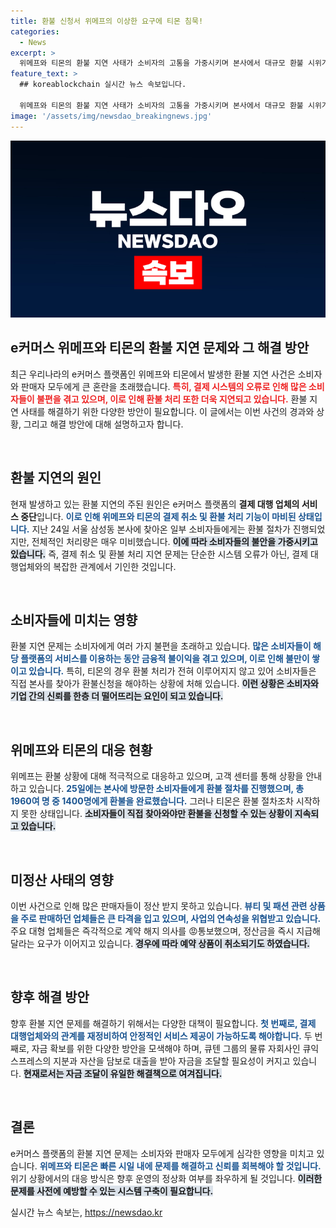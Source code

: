 ```yaml
---
title: 환불 신청서 위메프의 이상한 요구에 티몬 침묵!
categories:
  - News
excerpt: >
  위메프와 티몬의 환불 지연 사태가 소비자의 고통을 가중시키며 본사에서 대규모 환불 시위가 벌어졌습니다. 자본 잠식에 허덕이는 두 기업은 정상화를 위한 자금 마련에 골머리를 앓고 있으며, 대주주 구영배 대표의 행방도 묘연합니다.
feature_text: >
  ## koreablockchain 실시간 뉴스 속보입니다.

  위메프와 티몬의 환불 지연 사태가 소비자의 고통을 가중시키며 본사에서 대규모 환불 시위가 벌어졌습니다. 자본 잠식에 허덕이는 두 기업은 정상화를 위한 자금 마련에 골머리를 앓고 있으며, 대주주 구영배 대표의 행방도 묘연합니다.
image: '/assets/img/newsdao_breakingnews.jpg'
---
```


<p><img src="/assets/img/newsdao_breakingnews.jpg" alt="koreablockchain 속보" /></p>

<h2 data-ke-size="size26">e커머스 위메프와 티몬의 환불 지연 문제와 그 해결 방안</h2>

<p data-ke-size="size16">최근 우리나라의 e커머스 플랫폼인 위메프와 티몬에서 발생한 환불 지연 사건은 소비자와 판매자 모두에게 큰 혼란을 초래했습니다. <b><span style="color: #ee2323;">특히, 결제 시스템의 오류로 인해 많은 소비자들이 불편을 겪고 있으며, 이로 인해 환불 처리 또한 더욱 지연되고 있습니다.</span></b> 환불 지연 사태를 해결하기 위한 다양한 방안이 필요합니다. 이 글에서는 이번 사건의 경과와 상황, 그리고 해결 방안에 대해 설명하고자 합니다.</p>

<p data-ke-size="size16">&nbsp;</p>

<h2 data-ke-size="size26">환불 지연의 원인</h2>

<p data-ke-size="size16">현재 발생하고 있는 환불 지연의 주된 원인은 e커머스 플랫폼의 <b>결제 대행 업체의 서비스 중단</b>입니다. <b><span style="color: #1a5490;">이로 인해 위메프와 티몬의 결제 취소 및 환불 처리 기능이 마비된 상태입니다.</span></b> 지난 24일 서울 삼성동 본사에 찾아온 일부 소비자들에게는 환불 절차가 진행되었지만, 전체적인 처리량은 매우 미비했습니다. <b><span style="background-color: #21538527;">이에 따라 소비자들의 불안을 가중시키고 있습니다.</span></b> 즉, 결제 취소 및 환불 처리 지연 문제는 단순한 시스템 오류가 아닌, 결제 대행업체와의 복잡한 관계에서 기인한 것입니다.</p>

<p data-ke-size="size16">&nbsp;</p>

<h2 data-ke-size="size26">소비자들에 미치는 영향</h2>

<p data-ke-size="size16">환불 지연 문제는 소비자에게 여러 가지 불편을 초래하고 있습니다. <b><span style="color: #1a5490;">많은 소비자들이 해당 플랫폼의 서비스를 이용하는 동안 금융적 불이익을 겪고 있으며, 이로 인해 불만이 쌓이고 있습니다.</span></b> 특히, 티몬의 경우 환불 처리가 전혀 이루어지지 않고 있어 소비자들은 직접 본사를 찾아가 환불신청을 해야하는 상황에 처해 있습니다. <b><span style="background-color: #21538527;">이런 상황은 소비자와 기업 간의 신뢰를 한층 더 떨어뜨리는 요인이 되고 있습니다.</span></b></p>

<p data-ke-size="size16">&nbsp;</p>

<h2 data-ke-size="size26">위메프와 티몬의 대응 현황</h2>

<p data-ke-size="size16">위메프는 환불 상황에 대해 적극적으로 대응하고 있으며, 고객 센터를 통해 상황을 안내하고 있습니다. <b><span style="color: #1a5490;">25일에는 본사에 방문한 소비자들에게 환불 절차를 진행했으며, 총 1960여 명 중 1400명에게 환불을 완료했습니다.</span></b> 그러나 티몬은 환불 절차조차 시작하지 못한 상태입니다. <b><span style="background-color: #21538527;">소비자들이 직접 찾아와야만 환불을 신청할 수 있는 상황이 지속되고 있습니다.</span></b></p>

<p data-ke-size="size16">&nbsp;</p>

<h2 data-ke-size="size26">미정산 사태의 영향</h2>

<p data-ke-size="size16">이번 사건으로 인해 많은 판매자들이 정산 받지 못하고 있습니다. <b><span style="color: #1a5490;">뷰티 및 패션 관련 상품을 주로 판매하던 업체들은 큰 타격을 입고 있으며, 사업의 연속성을 위협받고 있습니다.</span></b> 주요 대형 업체들은 즉각적으로 계약 해지 의사를 😡통보했으며, 정산금을 즉시 지급해달라는 요구가 이어지고 있습니다. <b><span style="background-color: #21538527;">경우에 따라 예약 상품이 취소되기도 하였습니다.</span></b></p>

<p data-ke-size="size16">&nbsp;</p>

<h2 data-ke-size="size26">향후 해결 방안</h2>

<p data-ke-size="size16">향후 환불 지연 문제를 해결하기 위해서는 다양한 대책이 필요합니다. <b><span style="color: #1a5490;">첫 번째로, 결제 대행업체와의 관계를 재정비하여 안정적인 서비스 제공이 가능하도록 해야합니다.</span></b> 두 번째로, 자금 확보를 위한 다양한 방안을 모색해야 하며, 큐텐 그룹의 물류 자회사인 큐익스프레스의 지분과 자산을 담보로 대출을 받아 자금을 조달할 필요성이 커지고 있습니다. <b><span style="background-color: #21538527;">현재로서는 자금 조달이 유일한 해결책으로 여겨집니다.</span></b></p>

<p data-ke-size="size16">&nbsp;</p>

<h2 data-ke-size="size26">결론</h2>

<p data-ke-size="size16">e커머스 플랫폼의 환불 지연 문제는 소비자와 판매자 모두에게 심각한 영향을 미치고 있습니다. <b><span style="color: #1a5490;">위메프와 티몬은 빠른 시일 내에 문제를 해결하고 신뢰를 회복해야 할 것입니다.</span></b> 위기 상황에서의 대응 방식은 향후 운영의 정상화 여부를 좌우하게 될 것입니다. <b><span style="background-color: #21538527;">이러한 문제를 사전에 예방할 수 있는 시스템 구축이 필요합니다.</span></b></p>
실시간 뉴스 속보는, <a href="https://newsdao.kr" rel="dofollow">https://newsdao.kr</a>


